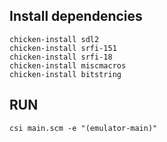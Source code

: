 ## Install dependencies
```
chicken-install sdl2
chicken-install srfi-151
chicken-install srfi-18
chicken-install miscmacros
chicken-install bitstring
```

## RUN
```
csi main.scm -e "(emulator-main)"
```

